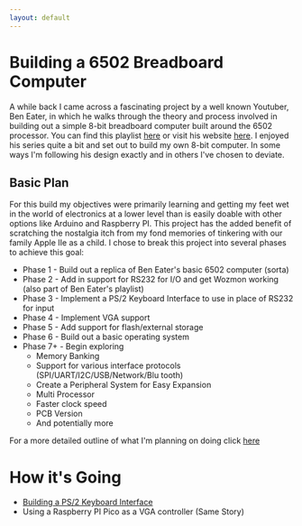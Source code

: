 ```yaml
---
layout: default
---
```


# Building a 6502 Breadboard Computer

A while back I came across a fascinating project by a well known Youtuber, Ben Eater, in which he walks through the theory and process involved in building out a simple 8-bit breadboard computer built around the 6502 processor.  You can find this playlist [here](https://www.youtube.com/watch?v=LnzuMJLZRdU&list=PLowKtXNTBypFbtuVMUVXNR0z1mu7dp7eH) or visit his website [here](https://eater.net/6502).  I enjoyed his series quite a bit and set out to build my own 8-bit computer.  In some ways I'm following his design exactly and in others I've chosen to deviate.

## Basic Plan

For this build my objectives were primarily learning and getting my feet wet in the world of electronics at a lower level than is easily doable with other options like Arduino and Raspberry PI.  This project has the added benefit of scratching the nostalgia itch from my fond memories of tinkering with our family Apple IIe as a child. I chose to break this project into several phases to achieve this goal:

* Phase 1 - Build out a replica of Ben Eater's basic 6502 computer (sorta)
* Phase 2 - Add in support for RS232 for I/O and get Wozmon working (also part of Ben Eater's playlist)
* Phase 3 - Implement a PS/2 Keyboard Interface to use in place of RS232 for input
* Phase 4 - Implement VGA support
* Phase 5 - Add support for flash/external storage
* Phase 6 - Build out a basic operating system
* Phase 7+ - Begin exploring
  * Memory Banking
  * Support for various interface protocols (SPI/UART/I2C/USB/Network/Blu tooth)
  * Create a Peripheral System for Easy Expansion
  * Multi Processor
  * Faster clock speed
  * PCB Version
  * And potentially more

For a more detailed outline of what I'm planning on doing click [here](./breakdown.md)

# How it's Going

* [Building a PS/2 Keyboard Interface](./ps2-keyboard-interface.html)
* Using a Raspberry PI Pico as a VGA controller (Same Story)